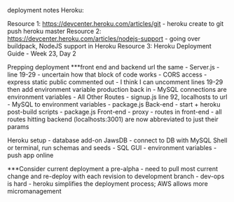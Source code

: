 deployment notes Heroku:

Resource 1: https://devcenter.heroku.com/articles/git
    - heroku create to git push heroku master
Resource 2: https://devcenter.heroku.com/articles/nodejs-support
    - going over buildpack, NodeJS support in Heroku
Resource 3: Heroku Deployment Guide
    - Week 23, Day 2

Prepping deployment
    ***front end and backend url the same
    - Server.js
        - line 19-29
            - uncertain how that block of code works
        - CORS access
        - express static public commented out
            - I think I can uncomment lines 19-29 then add environment variable production back in
        - MySQL connections are environment variables
    - All Other Routes
        - signup.js line 92, localhosts to url
        - MySQL to environment variables
    - package.js Back-end
        - start + heroku post-build scripts
    - package.js Front-end
        - proxy
    - routes in front-end
        - all routes hitting backend (localhosts:3001) are now abbreviated to just their params


Heroku setup
    - database add-on
        JawsDB
            - connect to DB with MySQL Shell or terminal, run schemas and seeds
            - SQL GUI
    - environment variables
    - push app online

***Consider current deployment a pre-alpha
    - need to pull most current change and re-deploy with each revision to development branch
    - dev-ops is hard
    - heroku simplifies the deployment process; AWS allows more micromanagement


